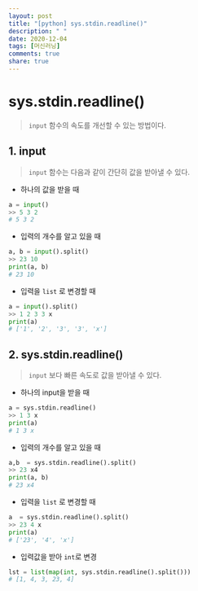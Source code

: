 ```yaml
---
layout: post
title: "[python] sys.stdin.readline()"
description: " "
date: 2020-12-04
tags: [머신러닝]
comments: true
share: true
---
```


# sys.stdin.readline()

> `input` 함수의 속도를 개선할 수 있는 방법이다.



## 1. input

> `input` 함수는 다음과 같이 간단히 값을 받아낼 수 있다.

* 하나의 값을 받을 때

```python
a = input()
>> 5 3 2
# 5 3 2
```



* 입력의 개수를 알고 있을 때

```python
a, b = input().split()
>> 23 10
print(a, b)
# 23 10

```



* 입력을 `list` 로 변경할 때

```python
a = input().split()
>> 1 2 3 3 x
print(a)
# ['1', '2', '3', '3', 'x']
```



## 2. sys.stdin.readline()

> `input` 보다 빠른 속도로 값을 받아낼 수 있다.

* 하나의 input을 받을 때

```python
a = sys.stdin.readline()
>> 1 3 x
print(a)
# 1 3 x
```



* 입력의 개수를 알고 있을 때

```python
a,b  = sys.stdin.readline().split()
>> 23 x4
print(a, b)
# 23 x4
```



* 입력을 `list` 로 변경할 때

```python
a  = sys.stdin.readline().split()
>> 23 4 x
print(a)
# ['23', '4', 'x']
```



* 입력값을 받아 `int`로 변경

```python
lst = list(map(int, sys.stdin.readline().split()))
# [1, 4, 3, 23, 4]
```